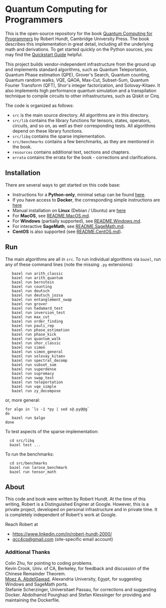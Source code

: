 # Quantum Computing for Programmers

This is the open-source repository for the book [Quantum Computing for Programmers](https://www.cambridge.org/us/academic/subjects/computer-science/algorithmics-complexity-computer-algebra-and-computational-g/quantum-computing-programmers?format=HB) by Robert Hundt, Cambridge University Press. The book describes this implementation in great detail, including all the underlying math and derivations. To get started quickly on the Python sources, you may find the [Quickstart Guide](https://github.com/qcc4cp/qcc/blob/main/resources/quickstart.md) helpful.

This project builds vendor-independent infrastructure from the ground up and implements standard algorithms, such as Quantum Teleportation, Quantum Phase estimation (QPE), Grover's Search, Quantum counting, Quantum random walks, VQE, QAOA, Max-Cut, Subset-Sum, Quantum Fourier Transform (QFT), Shor's integer factorization, and Solovay-Kitaev. It also implements high performance quantum simulation and a transpilation technique to compile circuits to other infrastructures, such as Qiskit or Cirq. 

The code is organized as follows:
*  `src` is the main source directory. All algorithms are in this directory.
*  `src/lib` contains the library functions for tensors, states, operators, circuits, and so on, as well as their corresponding tests. All algorithms depend on these library functions.
*  `src/libq` contains the sparse implementation.
*  `src/benchmarks` contains a few benchmarks, as they are mentioned in the book.
*  `resources` contains additional text, sections and chapters.
*  `errata` contains the errata for the book - corrections and clarifications.

## Installation

There are several ways to get started on this code base:

*   Instructions for a **Python-only**, minimal setup can be found [here](https://github.com/qcc4cp/qcc/blob/main/resources/quickstart.md#setup).
*   If you have access to **Docker**, the corresponding simple instructions are [here](README.Docker.md)
*   Manual installation on **Linux** (Debian / Ubuntu) are [here](README.Linux.md)
*   For **MacOS**, see [README.MacOS.md](README.MacOS.md). 
*   For **Windows** (partially supported), see [README.Windows.md](README.Windows.md). 
*   For interactive **SageMath**, see [README.SageMath.md](README.SageMath.md). 
*   **CentOS** is also supported (see [README.CentOS.md](README.CentOS.md)).


## Run

The main algorithms are all in `src`.
To run individual algorithms via `bazel`, run any of these command lines (note the missing `.py` extensions):

```
   bazel run arith_classic
   bazel run arith_quantum
   bazel run bernstein
   bazel run counting
   bazel run deutsch
   bazel run deutsch_jozsa
   bazel run entanglement_swap
   bazel run grover
   bazel run hadamard_test
   bazel run inversion_test
   bazel run max_cut
   bazel run order_finding
   bazel run pauli_rep
   bazel run phase_estimation
   bazel run phase_kick
   bazel run quantum_walk
   bazel run shor_classic
   bazel run simon
   bazel run simon_general
   bazel run solovay_kitaev
   bazel run spectral_decomp
   bazel run subset_sum
   bazel run superdense
   bazel run supremacy
   bazel run swap_test
   bazel run teleportation
   bazel run vqe_simple
   bazel run zy_decompose
```

or, more general:
```
for algo in `ls -1 *py | sed s@.py@@g`
do
   bazel run $algo
done
```

To test aspects of the sparse implementation:

```
  cd src/libq
  bazel test ...
```

To run the benchmarks:

```
  cd src/benchmarks
  bazel run larose_benchmark
  bazel run tensor_math
```

## About

This code and book were written by Robert Hundt. At the time of this writing, Robert
is a Distinguished Enginer at Google. However, this is a private project, developed on
personal infrastructure and in private time. It is completely independent of Robert's work
at Google.

Reach Robert at
*  https://www.linkedin.com/in/robert-hundt-2000/
*  qcc4cp@gmail.com (site-specific email account)

### Additional Thanks
Colin Zhu, for pointing to coding problems.  
Kevin Crook, Univ. of CA, Berkeley, for feedback and discussion of the Chinese Remainder Theorem.  
[Moez A. AbdelGawad](http://eng.staff.alexu.edu.eg/~moez/), Alexandria University, Egypt, for suggesting Windows and SageMath ports.  
Stefanie Scherzinger, Universitaet Passau, for corrections and suggesting Docker.
Abdolhamid Pourghazi and Stefan Klessinger for providing and maintaining the Dockerfile.
